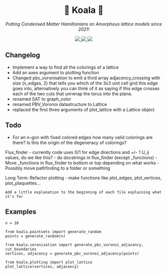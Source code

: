 <h1 align="center">🐨  Koala  🎋</h1>
<p align="center">
    <em>Putting Condensed Matter Hamiltonians on Amorphous lattice models since 2021!</em>
</p>

<p align="center">
<a href="https://zenodo.org/badge/latestdoi/422218038">
    <img src="https://zenodo.org/badge/422218038.svg"/>
</a>
<a href="https://wfxr.mit-license.org/2017">
        <img src="https://img.shields.io/badge/License-MIT-brightgreen.svg"/>
</a>
<img src="https://github.com/Imperial-CMTH/koala/actions/workflows/ci.yml/badge.svg"/>
</p>

## Changelog
- Implement a way to find all the colorings of a lattice
- Add an axes argument to plotting function
- Changed pbc_voronisation to emit a third array adjacency_crossing with size (n_edges, 2) that tells you which of the 3x3 unit cell grid this edge goes into, alternatively you can think of it as saying if this edge crosses each of the two cuts that unrwrap the torus into the plane.
- renamed SAT to graph_color 
- renamed PBV_Voronoi datastructure to Lattice
- replaced the first three arguments of plot_lattice with a Lattice object


## Todo
- For an n-gon with fixed colored edges how many valid colorings are there? Is this the origin of the degeneracy of colorings?


Flux_finder
    - currently code uses 0/1 for edge directions and +/- 1 U_ij values, do we like this?
    - do docstrings in flux_finder (except _functions)
    - Move _functions in flux_finder to bottom or top depending on what works
    - Possibly move pathfinding to a folder or something

Long Term:
    Refactor plotting
        - make functions like plot_edges, plot_vertices, plot_plaquettes...

    Add a little explanation to the beginning of each file explaining what it's for

## Examples
```
n = 10

from koala.pointsets import generate_random
points = generate_random(n)

from koala.voronization import generate_pbc_voronoi_adjacency, cut_boundaries
vertices, adjacency = generate_pbc_voronoi_adjacency(points)

from koala.plotting import plot_lattice
plot_lattice(vertices, adjacency)
```
